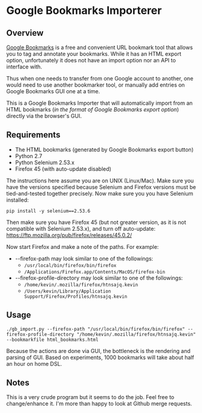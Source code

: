 # Google Bookmarks Importerer

## Overview

[Google Bookmarks](https://www.google.com/bookmarks/) is a free and convenient URL bookmark tool that allows you to tag and annotate your bookmarks. While it has an HTML export option, unfortunately it does not have an import option nor an API to interface with.

Thus when one needs to transfer from one Google account to another, one would need to use another bookmarker tool, or manually add entries on Google Bookmarks GUI one at a time.

This is a Google Bookmarks Importer that will automatically import from an HTML bookmarks (_in the format of Google Bookmarks export option_) directly via the browser's GUI. 


## Requirements

* The HTML bookmarks (generated by Google Bookmarks export button)
* Python 2.7
* Python Selenium 2.53.x
* Firefox 45 (with auto-update disabled)

The instructions here assume you are on UNIX (Linux/Mac). Make sure you have the versions specified because Selenium and Firefox versions must be tied-and-tested together precisely. Now make sure you you have Selenium installed:

`pip install -y selenium==2.53.6`

Then make sure you have Firefox 45 (but not greater version, as it is not compatible with Selenium 2.53.x), and turn off auto-update: https://ftp.mozilla.org/pub/firefox/releases/45.0.2/

Now start Firefox and make a note of the paths. For example:

* --firefox-path may look similar to one of the followings:
  * `/usr/local/bin/firefox/bin/firefox`
  * `/Applications/Firefox.app/Contents/MacOS/firefox-bin`
* --firefox-profile-directory may look similar to one of the followings:
  * `/home/kevin/.mozilla/firefox/htnsajq.kevin`
  * `/Users/kevin/Library/Application Support/Firefox/Profiles/htnsajq.kevin`


## Usage

`./gb_import.py --firefox-path "/usr/local/bin/firefox/bin/firefox" --firefox-profile-directory "/home/kevin/.mozilla/firefox/htnsajq.kevin" --bookmarkfile html_bookmarks.html`

Because the actions are done via GUI, the bottleneck is the rendering and parsing of GUI. Based on experiments, 1000 bookmarks will take about half an hour on home DSL.


## Notes

This is a very crude program but it seems to do the job. Feel free to change/enhance it. I'm more than happy to look at Github merge requests.
